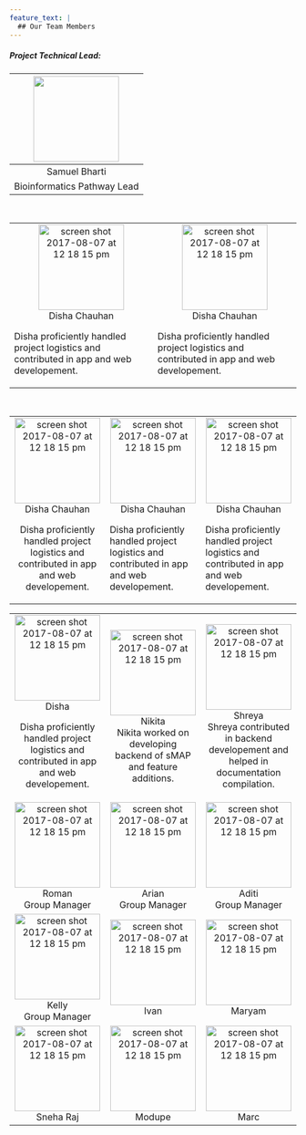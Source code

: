 ```yaml
---
feature_text: |
  ## Our Team Members
---
```


##### Project Technical Lead:

<table>
  <thead>
    <tr>
      <!-- Names -->
      <th style="text-align:center"><img src="https://bi-stem-away.github.io/shiny_app_dev/images/S.png" alt="" height="150"></th>
    </tr>
  </thead>
  <tbody>
    <!-- Images -->
    <tr>
      <td style="text-align:center">Samuel Bharti</td>
    </tr>
    <tr>
      <td style="text-align:center">Bioinformatics Pathway Lead</td>
    </tr>
  </tbody>
</table>
<br>

<table>
  <tbody>
    <tr>
      <!-- Names -->
      <td style="text-align:center"><img height="150" alt="screen shot 2017-08-07 at 12 18 15 pm" src="https://bi-stem-away.github.io/shiny_app_dev/images/Disha.jpeg">
      <br>Disha Chauhan<br>
      <p style="text-align:left">Disha proficiently handled project logistics and contributed in app and web developement.</p>
      </td>
      <td style="text-align:center">
      <img height="150" alt="screen shot 2017-08-07 at 12 18 15 pm" src="https://bi-stem-away.github.io/shiny_app_dev/images/Disha.jpeg">
      <br>Disha Chauhan<br>
      <p style="text-align:left">Disha proficiently handled project logistics and contributed in app and web developement.</p>
      </td>
    </tr>
  </tbody>
</table>
<br>
<table>
  <tbody>
    <tr>
      <!-- Names -->
      <td style="text-align:center">
      <img height="150" alt="screen shot 2017-08-07 at 12 18 15 pm" src="https://bi-stem-away.github.io/shiny_app_dev/images/Disha.jpeg">
      <br>Disha Chauhan<br>
      <p>Disha proficiently handled project logistics and contributed in app and web developement.</p>
      </td>
      <td style="text-align:center">
      <img height="150" alt="screen shot 2017-08-07 at 12 18 15 pm" src="https://bi-stem-away.github.io/shiny_app_dev/images/Disha.jpeg">
      <br>Disha Chauhan<br>
      <p style="text-align:left">Disha proficiently handled project logistics and contributed in app and web developement.</p>
      </td>
      <td style="text-align:center">
      <img height="150" alt="screen shot 2017-08-07 at 12 18 15 pm" src="https://bi-stem-away.github.io/shiny_app_dev/images/Disha.jpeg">
      <br>Disha Chauhan<br>
      <p style="text-align:left">Disha proficiently handled project logistics and contributed in app and web developement.</p>
      </td>
    </tr>
  </tbody>
</table>



| | | |
|:---------------------------:|:---------------------------:|:---------------------------:|
|<img height="150" alt="screen shot 2017-08-07 at 12 18 15 pm" src="https://bi-stem-away.github.io/shiny_app_dev/images/Disha.jpeg"> <br> Disha <p> Disha proficiently handled project logistics and contributed in app and web developement. </p> |  <img  height="150" alt="screen shot 2017-08-07 at 12 18 15 pm" src="https://bi-stem-away.github.io/shiny_app_dev/images/Nikitak.jpeg"> <br> Nikita <br> Nikita worked on developing backend of sMAP and feature additions.|<img height="150" alt="screen shot 2017-08-07 at 12 18 15 pm" src="https://bi-stem-away.github.io/shiny_app_dev/images/Shreya.jpg"> <br> Shreya <br> Shreya contributed in backend developement and helped in documentation compilation.|
|<img height="150" alt="screen shot 2017-08-07 at 12 18 15 pm" src="https://bi-stem-away.github.io/shiny_app_dev/images/Roman.jpeg"> <br> Roman <br> Group Manager |  <img  height="150" alt="screen shot 2017-08-07 at 12 18 15 pm" src="https://bi-stem-away.github.io/shiny_app_dev/images/Arian_Veyssi_.png"> <br> Arian <br> Group Manager|<img height="150" alt="screen shot 2017-08-07 at 12 18 15 pm" src="https://bi-stem-away.github.io/shiny_app_dev/images/Aditi_Verma.jpg"> <br> Aditi <br> Group Manager|
|<img height="150" alt="screen shot 2017-08-07 at 12 18 15 pm" src="https://bi-stem-away.github.io/shiny_app_dev/images/Kelly.jpg"> <br> Kelly <br> Group Manager |  <img  height="150" alt="screen shot 2017-08-07 at 12 18 15 pm" src="https://bi-stem-away.github.io/shiny_app_dev/images/Ivan_Lam.png"> <br> Ivan |<img height="150" alt="screen shot 2017-08-07 at 12 18 15 pm" src="https://bi-stem-away.github.io/shiny_app_dev/images/Maryam.jpg"> <br> Maryam|
|<img  height="150" alt="screen shot 2017-08-07 at 12 18 15 pm" src="https://bi-stem-away.github.io/shiny_app_dev/images/IMG_9040_copy.jpg"> <br> Sneha Raj |  <img  height="150" alt="screen shot 2017-08-07 at 12 18 15 pm" src="https://bi-stem-away.github.io/shiny_app_dev/images/M.png"> <br> Modupe|<img height="150" alt="screen shot 2017-08-07 at 12 18 15 pm" src="https://bi-stem-away.github.io/shiny_app_dev/images/Marc_Abdallah.jpeg"> <br> Marc|
